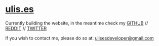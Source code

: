 # [ulis.es](https://ulis.es)

Currently building the website, in the meantime check my <a href="https://github.com/ulisesdeveloper" target="_blank">GITHUB</a> // <a href="https://reddit.com/user/ulisesdeveloper" target="_blank">REDDIT</a> // <a href="https://x.com/ulisesdev" target="_blank">TWITTER</a>

If you wish to contact me, please do so at: <a href="ulisesdeveloper@gmail.com" target="_blank">ulisesdeveloper@gmail.com</a>

